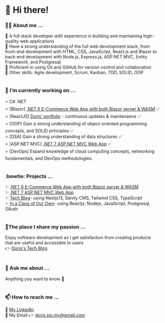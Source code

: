 # 👋 Hi there!

<!--
**Doris-Siu/Doris-Siu** is a ✨ _special_ ✨ repository because its `README.md` (this file) appears on your GitHub profile.

Here are some ideas to get you started:

- 🔭 I’m currently working on ...
- 🌱 I’m currently learning ...
- 👯 I’m looking to collaborate on ...
- 🤔 I’m looking for help with ...
- 💬 Ask me about ...
- 📫 How to reach me: ...
- 😄 Pronouns: ...
- ⚡ Fun fact: ...
-->

### **👩‍🏫 About me ...** <br>
🌻 A full stack developer with experience in building and maintaining high-quality web applications<br>
🌻 Have a strong understanding of the full web development stack, from front-end development with HTML, CSS, JavaScript, React.js and Blazor to back-end development with Node.js, Express.js, ASP.NET MVC, Entity Framework, and Postgresql<br>
🌻 Proficient in using Git and GitHub for version control and collaboration<br>
🌻 Other skills: Agile development, Scrum, Kanban, TDD, SOLID, OOP
<br><br>
### **🔭 I’m currently working on ...**<br>
:star: C# .NET<br>
:star: [Blazor] [.NET 6 E-Commerce Web App with both Blazor server & WASM](https://github.com/Doris-Siu/TangyBlazor) ✅<br> 
:star: [ReactJS] [Doris' portfolio](https://doris-portfo.netlify.app/) - continuous updates & maintenance ✅<br>
:star: [OOP] Gain a strong understanding of object-oriented programming concepts, and SOLID principles ✅<br>
:star: [DSA] Gain a strong understanding of data structures ✅<br>
:star: [ASP.NET MVC] [.NET 7 ASP.NET MVC Web App](https://github.com/Doris-Siu/JokeApp) ✅<br>
:star: [DevOps] Expand knowledge of cloud computing concepts, networking fundamentals, and DevOps methodologies.
<br><br>
### **:bowtie: Projects ...** <br>
 :sparkles: [.NET 6 E-Commerce Web App with both Blazor server & WASM](https://github.com/Doris-Siu/TangyBlazor) <br>
 :sparkles: [.NET 7 ASP.NET MVC Web App](https://github.com/Doris-Siu/JokeApp) <br>
 :sparkles: [Tech Blog](https://github.com/Doris-Siu/doris-tech-blog "Doris's tech blog")- using Nextjs13, Sanity CMS, Tailwind CSS, TypeScript <br>
 :sparkles: [In a Class of Our Own](https://github.com/Doris-Siu/in-a-class-of-our-own "in-a-class-of-our-own")- using Reactjs, Nodejs, JavaScript, Postgresql, OAuth
<br><br>
### **🌱The place I share my passion ...** <br>
Enjoy software development as I get satisfaction from creating products that are useful and accessible to users<br>
👉 [Doris's Tech Blog](https://doris-techblog.vercel.app/ "Doris's tech blog") 
<br><br>
### **💬 Ask me about ...**<br>
Anything you want to know 🙂 
<br><br>
### **📫 How to reach me ...**<br>
💛 [My LinkedIn](https://www.linkedin.com/in/doris-siu/ "My LinkedIn")<br>
💛 My Email 👉 doris.siu.my@gmail.com

